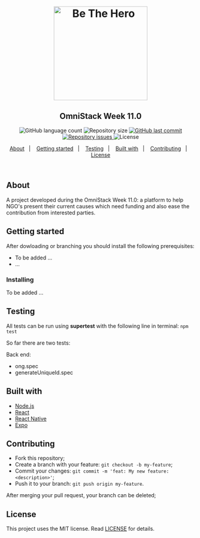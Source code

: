 <h1 align="center">
    <img alt="Be The Hero" title="#bethehero" src="assets/logo.svg" width="250px" />
</h1>

<h2 align="center">
  OmniStack Week 11.0
</h2>
<p align="center">
  <img alt="GitHub language count" src="https://img.shields.io/github/languages/count/DebAmorim/omnistack11">

  <img alt="Repository size" src="https://img.shields.io/github/repo-size/DebAmorim/omnistack11">
  
  <a href="https://github.com/DebAmorim/omnistack11/commits/master">
    <img alt="GitHub last commit" src="https://img.shields.io/github/last-commit/DebAmorim/omnistack11">
  </a>

  <a href="https://github.com/DebAmorim/omnistack11/issues">
    <img alt="Repository issues" src="https://img.shields.io/github/issues/DebAmorim/omnistack11">
  </a>

  <img alt="License" src="https://img.shields.io/badge/license-MIT-brightgreen">
</p>

<!-- <p align="center">
    <a href="https://insomnia.rest/run/?label=Be%20The%20Hero%20API&uri=https%3A%2F%2Fraw.githubusercontent.com%2Fvsalbuq%2Fbe-the-hero%2Fmaster%2FInsomnia_2020-03-25.json" target="_blank"><img src="https://insomnia.rest/images/run.svg" alt="Run in Insomnia"></a>
</p> -->

<p align="center">
  <a href="#about">About</a>&nbsp;&nbsp;&nbsp;|&nbsp;&nbsp;&nbsp;
  <a href="#getting-started">Getting started</a>&nbsp;&nbsp;&nbsp;|&nbsp;&nbsp;&nbsp;
  <a href="#testing">Testing</a>&nbsp;&nbsp;&nbsp;|&nbsp;&nbsp;&nbsp;
  <a href="#built-with">Built with</a>&nbsp;&nbsp;&nbsp;|&nbsp;&nbsp;&nbsp;
  <a href="#contributing">Contributing</a>&nbsp;&nbsp;&nbsp;|&nbsp;&nbsp;&nbsp;
  <a href="#license">License</a>
</p>

<br>

<!-- <p align="center">
  <img alt="Frontend" src=".github/be-the-hero-desktop.gif" width="50%">
</p> -->


## About

A project developed during the OmniStack Week 11.0: a platform to help NGO's present their current causes which need funding and also ease the contribution from interested parties.

## Getting started

After dowloading or branching you should install the following prerequisites:

* To be added ...
* ...

### Installing

To be added ...

## Testing

All tests can be run using <strong>supertest</strong> with the following line in terminal: `npm test` 

So far there are two tests:

Back end:
* ong.spec
* generateUniqueId.spec

## Built with

* [Node.js](https://nodejs.org/en/)
* [React](https://reactjs.org)
* [React Native](https://facebook.github.io/react-native/)
* [Expo](https://expo.io/)

<!-- ## Layout

 You can download the layout (`.sketch`) using [this link](.github/DevRadar.sketch).

To open it in any SO, use [Figma](https://figma.com). -->

## Contributing

* Fork this repository;
* Create a branch with your feature: `git checkout -b my-feature`;
* Commit your changes: `git commit -m 'feat: My new feature: <description>'`;
* Push it to your branch: `git push origin my-feature`.

After merging your pull request, your branch can be deleted;

## License

This project uses the MIT license. Read [LICENSE](LICENSE.txt) for details.
